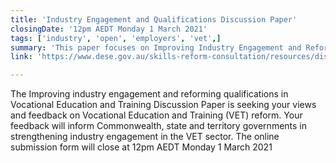 ```yaml
---
title: 'Industry Engagement and Qualifications Discussion Paper'
closingDate: '12pm AEDT Monday 1 March 2021'
tags: ['industry', 'open', 'employers', 'vet',]
summary: 'This paper focuses on Improving Industry Engagement and Reforming Qualifications in VET'
link: 'https://www.dese.gov.au/skills-reform-consultation/resources/discussion-paper'

---
```

The Improving industry engagement and reforming qualifications in Vocational Education and Training Discussion Paper is seeking your views and feedback on Vocational Education and Training (VET) reform. Your feedback will inform Commonwealth, state and territory governments in strengthening industry engagement in the VET sector.
The online submission form will close at 12pm AEDT Monday 1 March 2021


